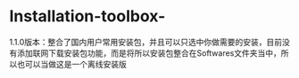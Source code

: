 # Installation-toolbox-
1.1.0版本：整合了国内用户常用安装包，并且可以只选中你做需要的安装，目前没有添加联网下载安装包功能，而是将所以安装包整合在Softwares文件夹当中，所以也可以当做这是一个离线安装版
